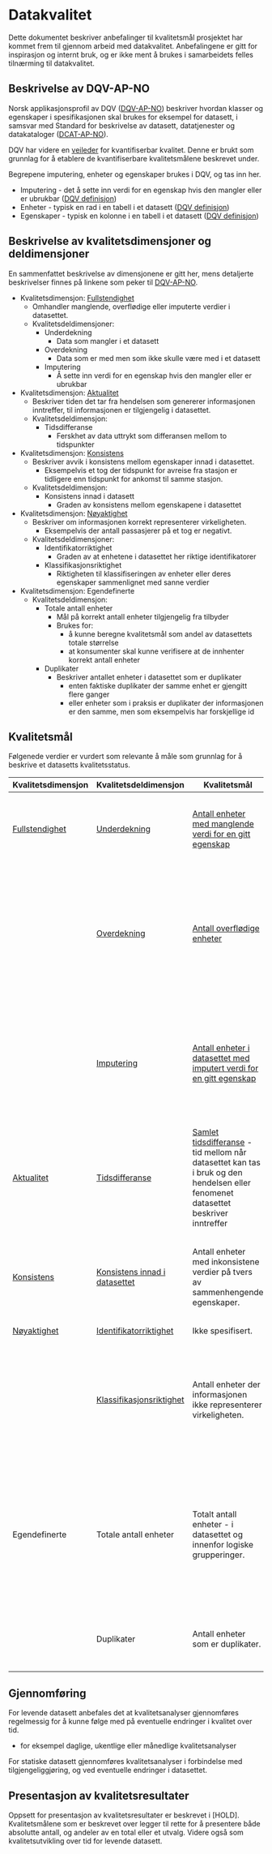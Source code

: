 # Datakvalitet

Dette dokumentet beskriver anbefalinger til kvalitetsmål prosjektet har kommet frem til gjennom arbeid med datakvalitet. Anbefalingene er gitt for inspirasjon og internt bruk, og er ikke ment å brukes i samarbeidets felles tilnærming til datakvalitet.  


## Beskrivelse av DQV-AP-NO

Norsk applikasjonsprofil av DQV ([DQV-AP-NO](https://data.norge.no/specification/dqv-ap-no)) beskriver hvordan klasser og egenskaper i spesifikasjonen skal brukes for eksempel for datasett, i samsvar med Standard for beskrivelse av datasett, datatjenester og datakataloger ([DCAT-AP-NO](https://data.norge.no/specification/dcat-ap-no)).

DQV har videre en [veileder](https://data.norge.no/guide/veileder-kvantifiserbar-kvalitet) for kvantifiserbar kvalitet. Denne er brukt som grunnlag for å etablere de kvantifiserbare kvalitetsmålene beskrevet under. 

Begrepene imputering, enheter og egenskaper brukes i DQV, og tas inn her. 
- Imputering - det å sette inn verdi for en egenskap hvis den mangler eller er ubrukbar ([DQV definisjon](https://data.norge.no/guide/veileder-kvantifiserbar-kvalitet#_imputering))
- Enheter - typisk en rad i en tabell i et datasett ([DQV definisjon](https://data.norge.no/guide/veileder-kvantifiserbar-kvalitet#_enhet))
- Egenskaper - typisk en kolonne i en tabell i et datasett ([DQV definisjon](https://data.norge.no/guide/veileder-kvantifiserbar-kvalitet#_egenskap))


## Beskrivelse av kvalitetsdimensjoner og deldimensjoner

En sammenfattet beskrivelse av dimensjonene er gitt her, mens detaljerte beskrivelser finnes på linkene som peker til [DQV-AP-NO](https://data.norge.no/specification/dqv-ap-no). 

- Kvalitetsdimensjon: [Fullstendighet](https://data.norge.no/guide/veileder-kvantifiserbar-kvalitet#_kvalitetsdimensjonen_fullstendighet)
    - Omhandler manglende, overflødige eller imputerte verdier i datasettet. 
    - Kvalitetsdeldimensjoner: 
        - Underdekning
            - Data som mangler i et datasett
        - Overdekning
            - Data som er med men som ikke skulle være med i et datasett
        - Imputering
            - Å sette inn verdi for en egenskap hvis den mangler eller er ubrukbar
- Kvalitetsdimensjon: [Aktualitet](https://data.norge.no/guide/veileder-kvantifiserbar-kvalitet#_kvalitetsdimensjonen_aktualitet)
    - Beskriver tiden det tar fra hendelsen som genererer informasjonen inntreffer, til informasjonen er tilgjengelig i datasettet.
    - Kvalitetsdeldimensjon:
        - Tidsdifferanse
            - Ferskhet av data uttrykt som differansen mellom to tidspunkter
- Kvalitetsdimensjon: [Konsistens](https://data.norge.no/guide/veileder-kvantifiserbar-kvalitet#_kvalitetsdimensjonen_konsistens)
    - Beskriver avvik i konsistens mellom egenskaper innad i datasettet. 
        - Eksempelvis et tog der tidspunkt for avreise fra stasjon er tidligere enn tidspunkt for ankomst til samme stasjon.
    - Kvalitetsdeldimensjon:
        - Konsistens innad i datasett
            - Graden av konsistens mellom egenskapene i datasettet
- Kvalitetsdimensjon: [Nøyaktighet](https://data.norge.no/guide/veileder-kvantifiserbar-kvalitet#_kvalitetsdimensjonen_n%C3%B8yaktighet "Not working")
    - Beskriver om informasjonen korrekt representerer virkeligheten.
        - Eksempelvis der antall passasjerer på et tog er negativt. 
    - Kvalitetsdeldimensjoner:
        - Identifikatorriktighet
            - Graden av at enhetene i datasettet her riktige identifikatorer
        - Klassifikasjonsriktighet
            - Riktigheten til klassifiseringen av enheter eller deres egenskaper sammenlignet med sanne verdier
- Kvalitetsdimensjon: Egendefinerte
    - Kvalitetsdeldimensjon:
        - Totale antall enheter
            - Mål på korrekt antall enheter tilgjengelig fra tilbyder
            - Brukes for:
                - å kunne beregne kvalitetsmål som andel av datasettets totale størrelse
                - at konsumenter skal kunne verifisere at de innhenter korrekt antall enheter
        - Duplikater
            - Beskriver antallet enheter i datasettet som er duplikater
                - enten faktiske duplikater der samme enhet er gjengitt flere ganger
                - eller enheter som i praksis er duplikater der informasjonen er den samme, men som eksempelvis har forskjellige id


## Kvalitetsmål

Følgenede verdier er vurdert som relevante å måle som grunnlag for å beskrive et datasetts kvalitetsstatus. 

| Kvalitetsdimensjon | Kvalitetsdeldimensjon | Kvalitetsmål | Kommentarer |
| ------- | ------- | ------- | ------- |
| [Fullstendighet](https://data.norge.no/guide/veileder-kvantifiserbar-kvalitet#_kvalitetsdimensjon_fullstendighet) | [Underdekning](https://data.norge.no/guide/veileder-kvantifiserbar-kvalitet#_kvalitetsdeldimensjon_underdekning) | [Antall enheter med manglende verdi for en gitt egenskap](https://data.norge.no/guide/veileder-kvantifiserbar-kvalitet#_kvalitetsm%C3%A5l_antall_enheter_med_manglende_verdi_for_en_gitt_egenskap "Not working") | - brukes for alle egenskaper, men må ta hensyn til at det for enkelte egenskaper kan være tillatt med tomme enheter |
| | [Overdekning](https://data.norge.no/guide/veileder-kvantifiserbar-kvalitet#_kvalitetsdeldimensjon_overdekning) | [Antall overflødige enheter](https://data.norge.no/guide/veileder-kvantifiserbar-kvalitet#_kvalitetsm%C3%A5l_antall_overfl%C3%B8dige_enheter "Not working") | - brukes for alle egenskaper  der det er tillatt med tomme enheter innenfor egenskapen <br /> - der det finnes overflødige verdier bør det fremgå av datasettet hvilke verdier dette gjelder |
| | [Imputering](https://data.norge.no/guide/veileder-kvantifiserbar-kvalitet#_kvalitetsdeldimensjon_imputering) | [Antall enheter i datasettet med imputert verdi for en gitt egenskap](https://data.norge.no/guide/veileder-kvantifiserbar-kvalitet#_kvalitetsm%C3%A5l_antall_enheter_med_imputert_verdi_for_en_gitt_egenskap "Not working") | - brukes kun der det benyttes imputering innenfor egenskapen <br /> - der det finnes imputert informasjon bør det fremgå av datasettet hvilken informasjon dette gjelder |
| [Aktualitet](https://data.norge.no/guide/veileder-kvantifiserbar-kvalitet#_kvalitetsdimensjon_aktualitet) | [Tidsdifferanse](https://data.norge.no/guide/veileder-kvantifiserbar-kvalitet#_kvalitetsdeldimensjon_tidsdifferanse) | [Samlet tidsdifferanse](https://data.norge.no/guide/veileder-kvantifiserbar-kvalitet#_kvalitetsm%C3%A5l_samlet_tidsdifferanse "Not working") - tid mellom når datasettet kan tas i bruk og den hendelsen eller fenomenet datasettet beskriver inntreffer | - beskrives normalt for datasettet generelt |
| [Konsistens](https://data.norge.no/guide/veileder-kvantifiserbar-kvalitet#_kvalitetsdimensjon_konsistens) | [Konsistens innad i datasettet](https://data.norge.no/guide/veileder-kvantifiserbar-kvalitet#_kvalitetsdeldimensjon_konsistens_innad_i_datasett) | Antall enheter med inkonsistene verdier på tvers av sammenhengende egenskaper. | - utvalg av egenskaper som skal vurderes i sammenheng avhenger i stor grad av kjennskap til datasettet og domenekunnskap |
| [Nøyaktighet](https://data.norge.no/guide/veileder-kvantifiserbar-kvalitet#_kvalitetsdimensjon_n%C3%B8yaktighet "Not working") | [Identifikatorriktighet](https://data.norge.no/guide/veileder-kvantifiserbar-kvalitet#_kvalitetsdeldimensjon_identifikatorriktighet) | Ikke spesifisert. |  |
|  | [Klassifikasjonsriktighet](https://data.norge.no/guide/veileder-kvantifiserbar-kvalitet#_kvalitetsdeldimensjon_klassifikasjonsriktighet) | Antall enheter der informasjonen ikke representerer virkeligheten. | - brukes kun der det er mulig å avgrense hva som er virkeligheten <br /> - der det finnes unøyaktig informasjon bør det fremgå av datasettet hvilken informasjon dette gjelder |
| Egendefinerte | Totale antall enheter | Totalt antall enheter - i datasettet og innenfor logiske grupperinger. | - logiske grupperinger kan eksempelvis være per dag, per rute, eller lignende <br /> - der egenskapene kan ha tomme enheter, bør forventet antall enheter for egenskapen beregnes |
|  | Duplikater | Antall enheter som er duplikater. | - der det finnes duplikater bør det fremgå av datasettet hvilke enheter dette gjelder |



## Gjennomføring

For levende datasett anbefales det at kvalitetsanalyser gjennomføres regelmessig for å kunne følge med på eventuelle endringer i kvalitet over tid.
- for eksempel daglige, ukentlige eller månedlige kvalitetsanalyser

For statiske datasett gjennomføres kvalitetsanalyser i forbindelse med tilgjengeliggjøring, og ved eventuelle endringer i datasettet. 

## Presentasjon av kvalitetsresultater

Oppsett for presentasjon av kvalitetsresultater er beskrevet i [HOLD]. Kvalitetsmålene som er beskrevet over legger til rette for å presentere både absolutte antall, og andeler av en total eller et utvalg. Videre også som kvalitetsutvikling over tid for levende datasett. 